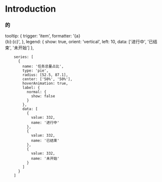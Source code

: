 # Introduction

### 的

   tooltip: {
          trigger: 'item',
          formatter: '{a}<br/>{b}:{c}',
        },
        legend: {
          show: true,
          orient: 'vertical',
          left: 10,
          data: ['进行中', '已结束', '未开始']
        },

        series: [
          {
            name: '任务总量占比',
            type: 'pie',
            radius: [52.5, 87.1],
            center: ['50%', '50%'],
            hoverAnimation: true,
            label: {
              normal: {
                show: false
              }
            },
            data: [
              {
                value: 332,
                name: '进行中'
              },
              {
                value: 332,
                name: '已结束'
              },
              {
                value: 332,
                name: '未开始'
              }
            ]
          }
        ]
